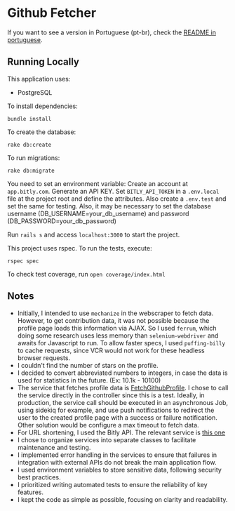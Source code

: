 # Github Fetcher

If you want to see a version in Portuguese (pt-br), check the [README in portuguese](./README.pt-br.md).

## Running Locally

This application uses:

- PostgreSQL

To install dependencies:

```
bundle install
```

To create the database:
```
rake db:create
```

To run migrations:
```
rake db:migrate
```

You need to set an environment variable:
Create an account at `app.bitly.com`. Generate an API KEY.
Set `BITLY_API_TOKEN` in a `.env.local` file at the project root and define the attributes. Also create a `.env.test` and set the same for testing.
Also, it may be necessary to set the database username (DB_USERNAME=your_db_username) and password (DB_PASSWORD=your_db_password)

Run `rails s` and access `localhost:3000` to start the project.

This project uses rspec. To run the tests, execute:

```
rspec spec
```

To check test coverage, run `open coverage/index.html`

## Notes

- Initially, I intended to use `mechanize` in the webscraper to fetch data. However, to get contribution data, it was not possible because the profile page loads this information via AJAX. So I used `ferrum`, which doing some research uses less memory than `selenium-webdriver` and awaits for Javascript to run. To allow faster specs, I used `puffing-billy` to cache requests, since VCR would not work for these headless browser requests.
- I couldn't find the number of stars on the profile.
- I decided to convert abbreviated numbers to integers, in case the data is used for statistics in the future. (Ex: 10.1k - 10100)
- The service that fetches profile data is [FetchGithubProfile](./app/services/fetch_github_profile.rb). I chose to call the service directly in the controller since this is a test. Ideally, in production, the service call should be executed in an asynchronous Job, using sidekiq for example, and use push notifications to redirect the user to the created profile page with a success or failure notification. Other solution would be configure a max timeout to fetch data.
- For URL shortening, I used the Bitly API. The relevant service is [this one](./app/services/shorten_url.rb)
- I chose to organize services into separate classes to facilitate maintenance and testing.
- I implemented error handling in the services to ensure that failures in integration with external APIs do not break the main application flow.
- I used environment variables to store sensitive data, following security best practices.
- I prioritized writing automated tests to ensure the reliability of key features.
- I kept the code as simple as possible, focusing on clarity and readability.
